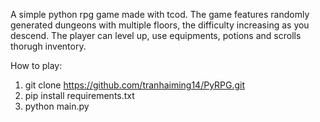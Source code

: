 A simple python rpg game made with tcod.
The game features randomly generated dungeons with multiple floors, the difficulty increasing as you descend. The player can level up, use equipments, potions and scrolls thorugh inventory. 

How to play: 
1. git clone https://github.com/tranhaiming14/PyRPG.git
2. pip install requirements.txt
3. python main.py
